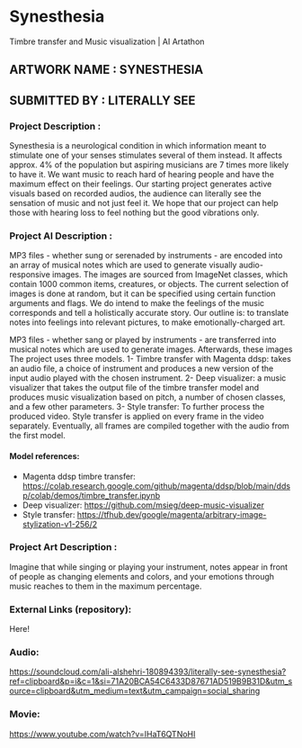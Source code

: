 # Synesthesia
Timbre transfer and Music visualization | AI Artathon

## ARTWORK NAME : SYNESTHESIA
## SUBMITTED BY : LITERALLY SEE

 
### Project Description :
Synesthesia is a neurological condition in which information meant to stimulate one of your senses stimulates several of them instead. It affects approx. 4% of the population but aspiring musicians are 7 times more likely to have it. We want music to reach hard of hearing people and have the maximum effect on their feelings. Our starting project generates active visuals based on recorded audios, the audience can literally see the sensation of music and not just feel it. 
We hope that our project can help those with hearing loss to feel nothing but the good vibrations only.

### Project AI Description :
MP3 files - whether sung or serenaded by instruments - are encoded into an array of musical notes which are used to generate visually audio-responsive images. The images are sourced from ImageNet classes, which contain 1000 common items, creatures, or objects. The current selection of images is done at random, but it can be specified using certain function arguments and flags. We do intend to make the feelings of the music corresponds and tell a holistically accurate story. Our outline is: to translate notes into feelings into relevant pictures, to make emotionally-charged art.

MP3 files - whether sang or played by instruments - are transferred into musical notes which are used to generate images. Afterwards, these images
The project uses three models. 
1- Timbre transfer with Magenta ddsp: takes an audio file, a choice of instrument and produces a new version of the input audio played with the chosen instrument. 
2- Deep visualizer: a music visualizer that takes the output file of the timbre transfer model and produces music visualization based on pitch, a number of chosen classes, and a few other parameters.
3- Style transfer: To further process the produced video. Style transfer is applied on every frame in the video separately. Eventually, all frames are compiled together with the audio from the first model. 
#### Model references: 
- Magenta ddsp timbre transfer: https://colab.research.google.com/github/magenta/ddsp/blob/main/ddsp/colab/demos/timbre_transfer.ipynb
- Deep visualizer: https://github.com/msieg/deep-music-visualizer
- Style transfer: https://tfhub.dev/google/magenta/arbitrary-image-stylization-v1-256/2
### Project Art Description :
Imagine that while singing or playing your instrument, notes appear in front of people as changing elements and colors, and your emotions through music reaches to them in the maximum percentage.
 
 
### External Links (repository): 
Here!
 
 
### Audio:
https://soundcloud.com/ali-alshehri-180894393/literally-see-synesthesia?ref=clipboard&p=i&c=1&si=71A20BCA54C6433D87671AD519B9B31D&utm_source=clipboard&utm_medium=text&utm_campaign=social_sharing
 
### Movie:
https://www.youtube.com/watch?v=IHaT6QTNoHI
 

